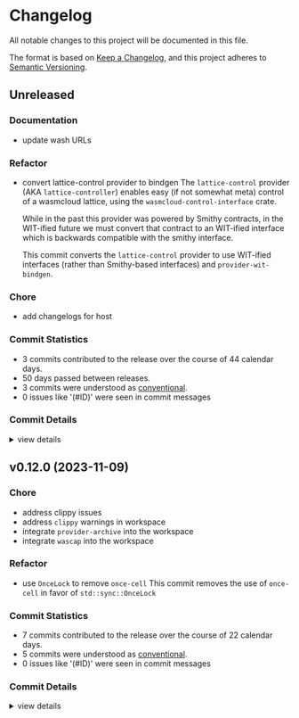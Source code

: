 # Changelog

All notable changes to this project will be documented in this file.

The format is based on [Keep a Changelog](https://keepachangelog.com/en/1.0.0/),
and this project adheres to [Semantic Versioning](https://semver.org/spec/v2.0.0.html).

## Unreleased

<csr-id-f5459155f3b96aa67742a8c62eb286cc06885855/>

### Documentation

 - <csr-id-20ffecb027c225fb62d60b584d6b518aff4ceb51/> update wash URLs

### Refactor

 - <csr-id-f5459155f3b96aa67742a8c62eb286cc06885855/> convert lattice-control provider to bindgen
   The `lattice-control` provider (AKA `lattice-controller`) enables
   easy (if not somewhat meta) control of a wasmcloud lattice, using the
   `wasmcloud-control-interface` crate.
   
   While in the past this provider was powered by Smithy contracts, in
   the WIT-ified future we must convert that contract to an WIT-ified
   interface which is backwards compatible with the smithy interface.
   
   This commit converts the `lattice-control` provider to use WIT-ified
   interfaces (rather than Smithy-based interfaces) and `provider-wit-bindgen`.

### Chore

 - <csr-id-859b0baeff818a1af7e1824cbb80510669bdc976/> add changelogs for host

### Commit Statistics

<csr-read-only-do-not-edit/>

 - 3 commits contributed to the release over the course of 44 calendar days.
 - 50 days passed between releases.
 - 3 commits were understood as [conventional](https://www.conventionalcommits.org).
 - 0 issues like '(#ID)' were seen in commit messages

### Commit Details

<csr-read-only-do-not-edit/>

<details><summary>view details</summary>

 * **Uncategorized**
    - Add changelogs for host (859b0ba)
    - Convert lattice-control provider to bindgen (f545915)
    - Update wash URLs (20ffecb)
</details>

## v0.12.0 (2023-11-09)

<csr-id-9c8abf3dd1a942f01a70432abb2fb9cfc4d48914/>
<csr-id-ee9d552c7ea1c017d8aa646f64002a85ffebefb8/>
<csr-id-9de9ae3de8799661525b2458303e72cd24cd666f/>
<csr-id-0b59721367d138709b58fa241cdadd4f585203ac/>
<csr-id-171214d4bcffddb9a2a37c2a13fcbed1ec43fd31/>

### Chore

 - <csr-id-9c8abf3dd1a942f01a70432abb2fb9cfc4d48914/> address clippy issues
 - <csr-id-ee9d552c7ea1c017d8aa646f64002a85ffebefb8/> address `clippy` warnings in workspace
 - <csr-id-9de9ae3de8799661525b2458303e72cd24cd666f/> integrate `provider-archive` into the workspace
 - <csr-id-0b59721367d138709b58fa241cdadd4f585203ac/> integrate `wascap` into the workspace

### Refactor

 - <csr-id-171214d4bcffddb9a2a37c2a13fcbed1ec43fd31/> use `OnceLock` to remove `once-cell`
   This commit removes the use of `once-cell` in favor of `std::sync::OnceLock`

### Commit Statistics

<csr-read-only-do-not-edit/>

 - 7 commits contributed to the release over the course of 22 calendar days.
 - 5 commits were understood as [conventional](https://www.conventionalcommits.org).
 - 0 issues like '(#ID)' were seen in commit messages

### Commit Details

<csr-read-only-do-not-edit/>

<details><summary>view details</summary>

 * **Uncategorized**
    - Address clippy issues (9c8abf3)
    - Use `OnceLock` to remove `once-cell` (171214d)
    - Merge pull request #762 from rvolosatovs/merge/wascap (89570cc)
    - Address `clippy` warnings in workspace (ee9d552)
    - Integrate `provider-archive` into the workspace (9de9ae3)
    - Integrate `wascap` into the workspace (0b59721)
    - Add 'crates/wascap/' from commit '6dd214c2ea3befb5170d5a711a2eef0f3d14cc09' (260ffb0)
</details>

